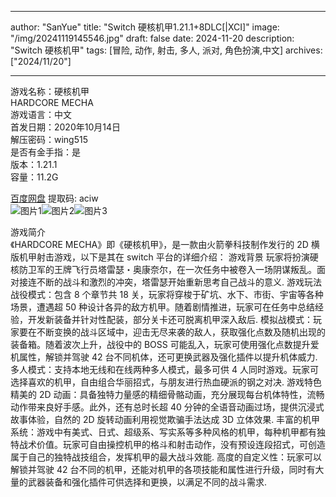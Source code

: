 
---
author: "SanYue"
title: "Switch 硬核机甲1.21.1+8DLC[|XCI]"
image: "/img/20241119145546.jpg"
draft: false
date: 2024-11-20
description: "Switch 硬核机甲"
tags: [冒险, 动作, 射击, 多人, 派对, 角色扮演,中文]
archives: ["2024/11/20"]

---

游戏名称：硬核机甲   
HARDCORE MECHA    
游戏语言：中文  
首发日期：2020年10月14日  
解压密码：wing515  
是否有金手指：是  
版本：1.21.1   
容量：11.2G

[百度网盘](https://pan.baidu.com/s/1eK00Jk_M6XTpejS37LGA5A) 提取码: aciw  
![图片1](/img/058412.jpg)![图片2](/img/a11f27.jpg)![图片3](/img/708eeb.jpg)  

游戏简介  
《HARDCORE MECHA》即《硬核机甲》，是一款由火箭拳科技制作发行的 2D 横版机甲射击游戏，以下是其在 switch 平台的详细介绍：
游戏背景
玩家将扮演硬核防卫军的王牌飞行员塔雷瑟・奥康奈尔，在一次任务中被卷入一场阴谋叛乱。面对接连不断的战斗和激烈的冲突，塔雷瑟开始重新思考自己战斗的意义.
游戏玩法
战役模式：包含 8 个章节共 18 关，玩家将穿梭于矿坑、水下、市街、宇宙等各种场景，遭遇超 50 种设计各异的敌方机甲。随着剧情推进，玩家可在任务中总结经验，开发新装备并针对性配装，部分关卡还可脱离机甲深入敌后.
模拟战模式：玩家要在不断变换的战斗区域中，迎击无尽来袭的敌人，获取强化点数及随机出现的装备箱。随着波次上升，战役中的 BOSS 可能乱入，玩家可使用强化点数提升爱机属性，解锁并驾驶 42 台不同机体，还可更换武器及强化插件以提升机体威力.
多人模式：支持本地无线和在线两种多人模式，最多可供 4 人同时游戏。玩家可选择喜欢的机甲，自由组合华丽招式，与朋友进行热血硬派的钢之对决.
游戏特色
精美的 2D 动画：具备独特力量感的精细骨骼动画，充分展现每台机体特性，流畅动作带来良好手感。此外，还有总时长超 40 分钟的全语音动画过场，提供沉浸式故事体验，自然的 2D 旋转动画利用视觉欺骗手法达成 3D 立体效果.
丰富的机甲系统：游戏中有美式、日式、超级系、写实系等多种风格的机甲，每种机甲都有独特战术价值。玩家可自由操控机甲的格斗和射击动作，没有预设连段招式，可创造属于自己的独特战技组合，发挥机甲的最大战斗效能.
高度的自定义性：玩家可以解锁并驾驶 42 台不同的机甲，还能对机甲的各项技能和属性进行升级，同时有大量的武器装备和强化插件可供选择和更换，以满足不同的战斗需求.
